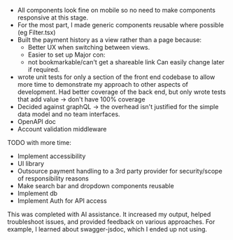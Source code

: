 - All components look fine on mobile so no need to make components responsive at this stage.
- For the most part, I made generic components reusable where possible (eg Filter.tsx)
- Built the payment history as a view rather than a page because:
  - Better UX when switching between views.
  - Easier to set up
    Major con:
  - not bookmarkable/can't get a shareable link
    Can easily change later if required.
- wrote unit tests for only a section of the front end codebase to allow more time to demonstrate my approach to other aspects of development. Had better coverage of the back end, but only wrote tests that add value -> don't have 100% coverage
- Decided against graphQL -> the overhead isn't justified for the simple data model and no team interfaces.
- OpenAPI doc
- Account validation middleware

TODO with more time:

- Implement accessibility
- UI library
- Outsource payment handling to a 3rd party provider for security/scope of responsibility reasons
- Make search bar and dropdown components reusable
- Implement db
- Implement Auth for API access

This was completed with AI assistance. It increased my output, helped troubleshoot issues, and provided feedback on various approaches. For example, I learned about swagger-jsdoc, which I ended up not using.
